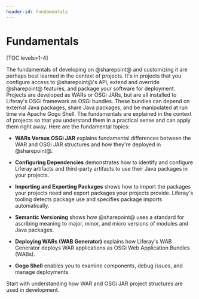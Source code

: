 ```yaml
---
header-id: fundamentals
---
```


# Fundamentals

[TOC levels=1-4]

The fundamentals of developing on @sharepoint@ and customizing it are perhaps best
learned in the context of projects. It's in projects that you configure access
to @sharepoint@'s API, extend and override @sharepoint@ features, and package your
software for deployment. Projects are developed as WARs or OSGi JARs, but are
all installed to Liferay's OSGi framework as OSGi bundles. These bundles can
depend on external Java packages, share Java packages, and be manipulated at run
time via Apache Gogo Shell. The fundamentals are explained in the context of
projects so that you understand them in a practical sense and can apply them
right away. Here are the fundamental topics:

-   **WARs Versus OSGi JAR** explains fundamental differences between the WAR 
    and OSGi JAR structures and how they're deployed in @sharepoint@. 

-   **Configuring Dependencies** demonstrates how to identify and configure 
    Liferay artifacts and third-party artifacts to use their Java packages in
    your projects. 

-   **Importing and Exporting Packages** shows how to import the packages your 
    projects need and export packages your projects provide. Liferay's tooling
    detects package use and specifies package imports automatically. 

-   **Semantic Versioning** shows how @sharepoint@ uses a standard for ascribing 
    meaning to major, minor, and micro versions of modules and Java packages. 

-   **Deploying WARs (WAB Generator)** explains how Liferay's WAB Generator 
    deploys WAR applications as OSGi Web Application Bundles (WABs). 

-   **Gogo Shell** enables you to examine components, debug issues, and manage 
    deployments. 

<!-- Uncomment when 'Architecture' section is available. Jim
| **Note:** The
| Architecture section
| provides conceptual diagrams and explains @sharepoint@ services and components, 
| and applications, and the @sharepoint@ core. 
-->

Start with understanding how WAR and OSGi JAR project structures are used in
development. 
